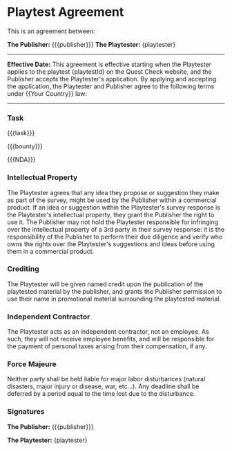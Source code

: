 # Playtest Agreement
This is an agreement between:

**The Publisher:** {{{publisher}}}
**The Playtester:** {playtester}

___
**Effective Date:** This agreement is effective starting when the Playtester applies to the playtest {playtestId} on the Quest Check website, and the Publisher accepts the Playtester's application. By applying and accepting the application, the Playtester and Publisher agree to the following terms under {{Your Country}} law:

___
### Task
{{{task}}}

{{{bounty}}}

{{{NDA}}}

### Intellectual Property
The Playtester agrees that any idea they propose or suggestion they make as part of the survey, might be used by the Publisher within a commercial product. If an idea or suggestion within the Playtester's survey response is the Playtester's intellectual property, they grant the Publisher the right to use it.
The Publisher may not hold the Playtester responsible for infringing over the intellectual property of a 3rd party in their survey response: it is the responsibility of the Publisher to perform their due diligence and verify who owns the rights over the Playtester's suggestions and ideas before using them in a commercial product.

### Crediting
The Playtester will be given named credit upon the publication of the playtested material by the publisher, and grants the Publisher permission to use their name in promotional material surrounding the playtested material.

### Independent Contractor
The Playtester acts as an independent contractor, not an employee. As such, they will not receive employee benefits, and will be responsible for the payment of personal taxes arising from their compensation, if any.

### Force Majeure
Neither party shall be held liable for major labor disturbances (natural disasters, major injury or disease, war, etc...). Any deadline shall be deferred by a period equal to the time lost due to the disturbance.

### Signatures
**The Publisher:** {{{publisher}}}

**The Playtester:** {playtester}
